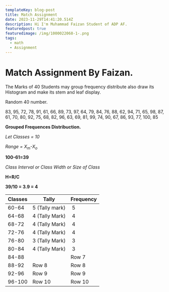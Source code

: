 ```yaml
---
templateKey: blog-post
title: Match Assignment
date: 2023-11-29T14:41:20.514Z
description: Hi I'm Muhammad Faizan Student of ADP AF.
featuredpost: true
featuredimage: /img/1000022068-1-.png
tags:
  - math
  - Assignment
---
```

# Match Assignment By Faizan.

The Marks of 40 Students may group frequency distribute also draw its Histogram and make its stem and leaf display.

R﻿andom 40 number.

83, 95, 72, 78, 91, 61, 66, 89, 73, 97, 64, 79, 84, 76, 88, 62, 94, 71, 65, 98, 87, 61, 70, 80, 92, 75, 68, 82, 96, 63, 69, 81, 99, 74, 90, 67, 86, 93, 77, 100, 85

**G﻿rouped Frequences Distribuction.**

*L﻿et Classes = 10*

*R﻿ange = X<sub>m</sub>-X<sub>o</sub>*

**1﻿00-61=39**

*C﻿lass Interval or Class Width or Size of Class*

**H﻿=R/C** 

**3﻿9/10 = 3.9 = 4**

| Classes | T﻿ally          | F﻿requency |
| ------- | --------------- | ---------- |
| 6﻿0-64  | 5 (Tally mark)  |  ﻿   5     |
| 6﻿4-68  | 4 (Tally Mark)  |  ﻿   4     |
| 6﻿8-72  | 4﻿ (Tally Mark) |   ﻿   4    |
| 7﻿2-76  | 4﻿ (Tally Mark) |  ﻿   4     |
| 7﻿6-80  | 3 (Tally Mark)  |  ﻿   3     |
| 8﻿0-84  | 4﻿ (Tally Mark) |  ﻿   3     |
| 8﻿4-88  |  ﻿              | Row 7      |
| 8﻿8-92  | Row 8           | Row 8      |
| 92-96   | Row 9           | Row 9      |
| 9﻿6-100 | Row 10          | Row 10     |